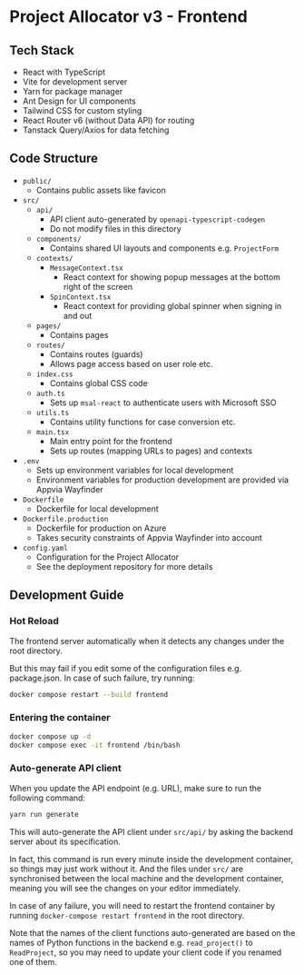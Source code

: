 # Project Allocator v3 - Frontend

## Tech Stack

- React with TypeScript
- Vite for development server
- Yarn for package manager
- Ant Design for UI components
- Tailwind CSS for custom styling
- React Router v6 (without Data API) for routing
- Tanstack Query/Axios for data fetching

## Code Structure

- `public/`
  - Contains public assets like favicon
- `src/`
  - `api/`
    - API client auto-generated by `openapi-typescript-codegen`
    - Do not modify files in this directory
  - `components/`
    - Contains shared UI layouts and components e.g. `ProjectForm`
  - `contexts/`
    - `MessageContext.tsx`
      - React context for showing popup messages at the bottom right of the screen
    - `SpinContext.tsx`
      - React context for providing global spinner when signing in and out
  - `pages/`
    - Contains pages
  - `routes/`
    - Contains routes (guards)
    - Allows page access based on user role etc.
  - `index.css`
    - Contains global CSS code
  - `auth.ts`
    - Sets up `msal-react` to authenticate users with Microsoft SSO
  - `utils.ts`
    - Contains utility functions for case conversion etc.
  - `main.tsx`
    - Main entry point for the frontend
    - Sets up routes (mapping URLs to pages) and contexts
- `.env`
  - Sets up environment variables for local development
  - Environment variables for production development are provided via Appvia Wayfinder
- `Dockerfile`
  - Dockerfile for local development
- `Dockerfile.production`
  - Dockerfile for production on Azure
  - Takes security constraints of Appvia Wayfinder into account
- `config.yaml`
  - Configuration for the Project Allocator
  - See the deployment repository for more details

## Development Guide

### Hot Reload

The frontend server automatically when it detects any changes under the root directory.

But this may fail if you edit some of the configuration files e.g. package.json. In case of such failure, try running:

```bash
docker compose restart --build frontend
```

### Entering the container

```bash
docker compose up -d
docker compose exec -it frontend /bin/bash
```

### Auto-generate API client

When you update the API endpoint (e.g. URL), make sure to run the following command:

```bash
yarn run generate
```

This will auto-generate the API client under `src/api/` by asking the backend server about its specification.

In fact, this command is run every minute inside the development container, so things may just work without it.
And the files under `src/` are synchronised between the local machine and the development container, meaning you will see the changes on your editor immediately.

In case of any failure, you will need to restart the frontend container by running `docker-compose restart frontend` in the root directory.

Note that the names of the client functions auto-generated are based on the names of Python functions in the backend
e.g. `read_project()` to `ReadProject`, so you may need to update your client code if you renamed one of them.
